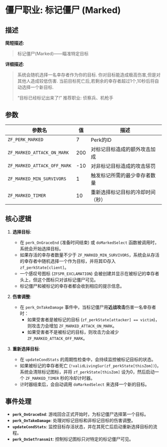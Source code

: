 # 僵尸职业: 标记僵尸 (Marked)

## 描述

**简短描述:**
> 标记僵尸(Marked)——瞄准特定目标

**详细描述:**
> 系统会随机选择一名幸存者作为你的目标.
> 你对目标能造成极高伤害,但是对其他人造成较低伤害. 
> 当前目标死亡后,若剩余的幸存者超过1个,10秒后将自动选择一个新目标. 
> 
> “目标已经标记出来了!” 
> 推荐职业: 侦察兵、机枪手

## 参数

| 参数名 | 值 | 描述 |
| --- | --- | --- |
| `ZF_PERK_MARKED` | 7 | Perk的ID |
| `ZF_MARKED_ATTACK_ON_MARK` | 200 | 对标记目标造成的额外攻击加成 |
| `ZF_MARKED_ATTACK_OFF_MARK` | -10 | 对非标记目标造成的攻击惩罚 |
| `ZF_MARKED_MIN_SURVIVORS` | 1 | 触发标记所需的最少幸存者数量 |
| `ZF_MARKED_TIMER` | 10 | 重新选择标记目标的冷却时间（秒） |

## 核心逻辑

1.  **选择目标**:
    *   在 `perk_OnGraceEnd` (准备时间结束) 或 `doMarkedSelect` 函数被调用时，系统会开始选择目标。
    *   如果存活的幸存者数量不少于 `ZF_MARKED_MIN_SURVIVORS`，系统会从存活的幸存者中随机选择一个作为目标，并将其ID存入 `zf_perkState[client]`。
    *   一个感叹号图标 (`ZFSPR_EXCLAMATION`) 会被创建并显示在被标记的幸存者头上，但这个图标只对该标记僵尸可见。
    *   标记僵尸和被标记的幸存者都会收到相应的提示信息。

2.  **伤害调整**:
    *   在 `perk_OnTakeDamage` 事件中，当标记僵尸用**近战攻击**伤害一名幸存者时：
        *   如果受害者是被标记的目标 (`zf_perkState[attacker] == victim`)，则攻击力会增加 `ZF_MARKED_ATTACK_ON_MARK`。
        *   如果受害者不是被标记的目标，则攻击力会减少 `ZF_MARKED_ATTACK_OFF_MARK`。

3.  **重新选择目标**:
    *   在 `updateCondStats` 的周期性检查中，会持续监控被标记目标的状态。
    *   如果被标记的幸存者死亡 (`!validLivingSur(zf_perkState[thisZom])`)，系统会清除标记图标，并将 `zf_perkState[thisZom]` 设为0，然后启动一个 `ZF_MARKED_TIMER` 秒的冷却计时器。
    *   计时器结束后，会自动调用 `doMarkedSelect` 来选择一个新的目标。

## 事件处理

*   **`perk_OnGraceEnd`**: 游戏回合正式开始时，为标记僵尸选择第一个目标。
*   **`perk_OnTakeDamage`**: 处理对标记目标和非标记目标的伤害调整。
*   **`updateCondStats`**: 监控目标存活状态，并在其死亡后启动重新选择目标的流程。
*   **`perk_OnSetTransmit`**: 控制标记图标只对特定的标记僵尸可见。